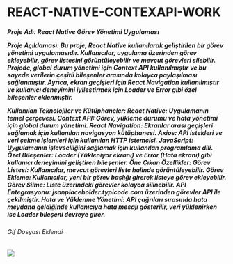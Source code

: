 # REACT-NATIVE-CONTEXAPI-WORK

<h5>
Proje Adı: React Native Görev Yönetimi Uygulaması

Proje Açıklaması: Bu proje, React Native kullanılarak geliştirilen bir görev yönetimi uygulamasıdır. Kullanıcılar, uygulama üzerinden görev ekleyebilir, görev listesini görüntüleyebilir ve mevcut görevleri silebilir. Projede, global durum yönetimi için Context API kullanılmıştır ve bu sayede verilerin çeşitli bileşenler arasında kolayca paylaşılması sağlanmıştır. Ayrıca, ekran geçişleri için React Navigation kullanılmıştır ve kullanıcı deneyimini iyileştirmek için Loader ve Error gibi özel bileşenler eklenmiştir.

Kullanılan Teknolojiler ve Kütüphaneler:
React Native: Uygulamanın temel çerçevesi.
Context API: Görev, yükleme durumu ve hata yönetimi için global durum yönetimi.
React Navigation: Ekranlar arası geçişleri sağlamak için kullanılan navigasyon kütüphanesi.
Axios: API istekleri ve veri çekme işlemleri için kullanılan HTTP istemcisi.
JavaScript: Uygulamanın işlevselliğini sağlamak için kullanılan programlama dili.
Özel Bileşenler: Loader (Yükleniyor ekranı) ve Error (Hata ekranı) gibi kullanıcı deneyimini geliştiren bileşenler.
Öne Çıkan Özellikler:
Görev Listesi: Kullanıcılar, mevcut görevleri liste halinde görüntüleyebilir.
Görev Ekleme: Kullanıcılar, yeni bir görev başlığı girerek listeye görev ekleyebilir.
Görev Silme: Liste üzerindeki görevler kolayca silinebilir.
API Entegrasyonu: jsonplaceholder.typicode.com üzerinden görevler API ile çekilmiştir.
Hata ve Yüklenme Yönetimi: API çağrıları sırasında hata meydana geldiğinde kullanıcıya hata mesajı gösterilir, veri yüklenirken ise Loader bileşeni devreye girer.
</h5>

<h6>Gif Dosyası Eklendi</h6>

![](tanıtım.gif)

